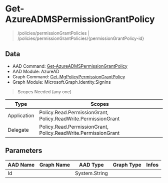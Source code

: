# Get-AzureADMSPermissionGrantPolicy

> /policies/permissionGrantPolicies | /policies/permissionGrantPolicies/{permissionGrantPolicy-id}

## Data

+ AAD Command: [Get-AzureADMSPermissionGrantPolicy](https://docs.microsoft.com/en-us/powershell/module/AzureAD/Get-AzureADMSPermissionGrantPolicy)
+ AAD Module: AzureAD
+ Graph Command: [Get-MgPolicyPermissionGrantPolicy](https://docs.microsoft.com/en-us/powershell/module/Microsoft.Graph.Identity.SignIns/Get-MgPolicyPermissionGrantPolicy)
+ Graph Module: Microsoft.Graph.Identity.SignIns

> Scopes Needed (any one)

|Type|Scopes|
|---|---|
|Application|Policy.Read.PermissionGrant, Policy.ReadWrite.PermissionGrant|
|Delegate|Policy.Read.PermissionGrant, Policy.ReadWrite.PermissionGrant|

## Parameters

|AAD Name|Graph Name|AAD Type|Graph Type|Infos|
|---|---|---|---|---|
|Id||System.String|||

